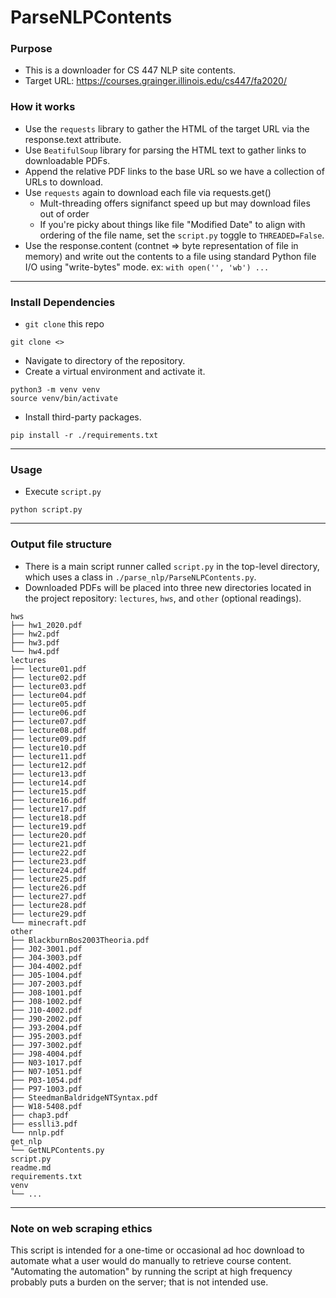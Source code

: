 # ParseNLPContents

### Purpose
* This is a downloader for CS 447 NLP site contents.
* Target URL: https://courses.grainger.illinois.edu/cs447/fa2020/

### How it works
* Use the `requests` library to gather the HTML of the target URL via the response.text attribute.
* Use `BeatifulSoup` library for parsing the HTML text to gather links to downloadable PDFs.
* Append the relative PDF links to the base URL so we have a collection of URLs to download.
* Use `requests` again to download each file via requests.get()
    * Mult-threading offers signifanct speed up but may download files out of order
    * If you're picky about things like file "Modified Date" to align with ordering of the file name, set the `script.py` toggle to `THREADED=False`.
* Use the response.content (contnet => byte representation of file in memory) and write out the contents to a file using standard Python file I/O using "write-bytes" mode. ex: `with open('', 'wb') ...`
___
### Install Dependencies
* `git clone` this repo
```
git clone <>
```
* Navigate to directory of the repository.
* Create a virtual environment and activate it.
```
python3 -m venv venv
source venv/bin/activate
```
* Install third-party packages.
```
pip install -r ./requirements.txt 
```
___
### Usage
* Execute `script.py`
```
python script.py
```
___
### Output file structure
* There is a main script runner called `script.py` in the top-level directory, which uses a class in `./parse_nlp/ParseNLPContents.py`.
* Downloaded PDFs will be placed into three new directories located in the project repository: `lectures`, `hws`, and `other` (optional readings). 


```
hws
├── hw1_2020.pdf
├── hw2.pdf
├── hw3.pdf
└── hw4.pdf
lectures
├── lecture01.pdf
├── lecture02.pdf
├── lecture03.pdf
├── lecture04.pdf
├── lecture05.pdf
├── lecture06.pdf
├── lecture07.pdf
├── lecture08.pdf
├── lecture09.pdf
├── lecture10.pdf
├── lecture11.pdf
├── lecture12.pdf
├── lecture13.pdf
├── lecture14.pdf
├── lecture15.pdf
├── lecture16.pdf
├── lecture17.pdf
├── lecture18.pdf
├── lecture19.pdf
├── lecture20.pdf
├── lecture21.pdf
├── lecture22.pdf
├── lecture23.pdf
├── lecture24.pdf
├── lecture25.pdf
├── lecture26.pdf
├── lecture27.pdf
├── lecture28.pdf
├── lecture29.pdf
└── minecraft.pdf
other
├── BlackburnBos2003Theoria.pdf
├── J02-3001.pdf
├── J04-3003.pdf
├── J04-4002.pdf
├── J05-1004.pdf
├── J07-2003.pdf
├── J08-1001.pdf
├── J08-1002.pdf
├── J10-4002.pdf
├── J90-2002.pdf
├── J93-2004.pdf
├── J95-2003.pdf
├── J97-3002.pdf
├── J98-4004.pdf
├── N03-1017.pdf
├── N07-1051.pdf
├── P03-1054.pdf
├── P97-1003.pdf
├── SteedmanBaldridgeNTSyntax.pdf
├── W18-5408.pdf
├── chap3.pdf
├── esslli3.pdf
└── nnlp.pdf
get_nlp
└── GetNLPContents.py
script.py
readme.md
requirements.txt
venv
└── ...
```
___
### Note on web scraping ethics
This script is intended for a one-time or occasional ad hoc download to automate what a user would do manually to retrieve course content. "Automating the automation" by running the script at high frequency probably puts a burden on the server; that is not intended use.